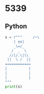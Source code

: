 # 5339

## Python

```python
s = r"""     /~\
    ( oo|
    _\=/_
   /  _  \
  //|/.\|\\
 ||  \ /  ||
============
|          |
|          |
|          |
"""
print(s)
```
